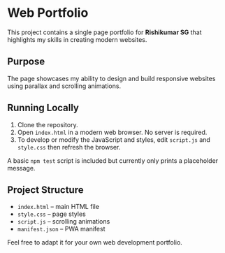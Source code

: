 # Web Portfolio

This project contains a single page portfolio for **Rishikumar SG** that highlights my skills in creating modern websites.

## Purpose

The page showcases my ability to design and build responsive websites using parallax and scrolling animations.

## Running Locally

1. Clone the repository.
2. Open `index.html` in a modern web browser. No server is required.
3. To develop or modify the JavaScript and styles, edit `script.js` and `style.css` then refresh the browser.

A basic `npm test` script is included but currently only prints a placeholder message.

## Project Structure

- `index.html` – main HTML file
- `style.css` – page styles
- `script.js` – scrolling animations
- `manifest.json` – PWA manifest

Feel free to adapt it for your own web development portfolio.
